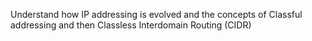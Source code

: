 Understand how IP addressing is evolved and the concepts of Classful addressing and then Classless Interdomain Routing (CIDR)
